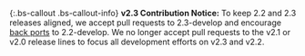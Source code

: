 {:.bs-callout .bs-callout-info}
**v2.3 Contribution Notice:**
To keep 2.2 and 2.3 releases aligned, we accept pull requests to 2.3-develop and encourage [back ports](#porting) to 2.2-develop. We no longer accept pull requests to the v2.1 or v2.0 release lines to focus all development efforts on v2.3 and v2.2.
